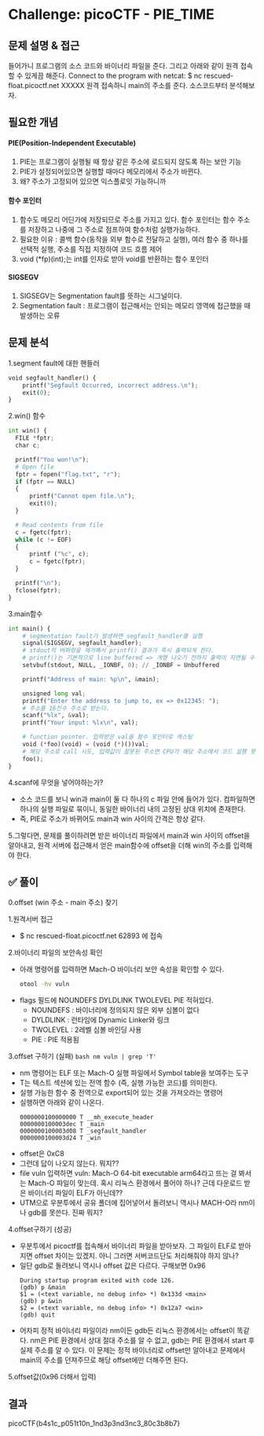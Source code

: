 # Challenge: picoCTF - PIE_TIME

## 문제 설명 & 접근
들어가니 프로그램의 소스 코드와 바이너리 파일을 준다.
그리고 아래와 같이 원격 접속할 수 있게끔 해준다.
Connect to the program with netcat:
$ nc rescued-float.picoctf.net XXXXX
원격 접속하니 main의 주소를 준다. 소스코드부터 분석해보자.

## 필요한 개념
#### PIE(Position-Independent Executable)
1. PIE는 프로그램이 실행될 때 항상 같은 주소에 로드되지 않도록 하는 보안 기능
2. PIE가 설정되어있으면 실행할 때마다 메모리에서 주소가 바뀐다.
3. 왜? 주소가 고정되어 있으면 익스플로잇 가능하니까

#### 함수 포인터
1. 함수도 메모리 어딘가에 저장되므로 주소를 가지고 있다. 함수 포인터는 함수 주소를 저장하고 나중에 그 주소로 점프하여 함수처럼 실행가능하다.
2. 필요한 이유 : 콜백 함수(동작을 외부 함수로 전달하고 실행), 여러 함수 중 하나를 선택적 실행, 주소를 직접 지정하여 코드 흐름 제어
3. void (*fp)(int);는 int를 인자로 받아 void를 반환하는 함수 포인터

#### SIGSEGV
1. SIGSEGV는 Segmentation fault를 뜻하는 시그널이다.
2. Segmentation fault : 프로그램이 접근해서는 안되는 메모리 영역에 접근했을 때 발생하는 오류

## 문제 분석
1.segment fault에 대한 핸들러
```python
void segfault_handler() {
    printf("Segfault Occurred, incorrect address.\n");
    exit(0);
}
```
2.win() 함수
```python
int win() {
  FILE *fptr;
  char c;

  printf("You won!\n");
  # Open file
  fptr = fopen("flag.txt", "r");
  if (fptr == NULL)
  {
      printf("Cannot open file.\n");
      exit(0);
  }

  # Read contents from file
  c = fgetc(fptr);
  while (c != EOF)
  {
      printf ("%c", c);
      c = fgetc(fptr);
  }

  printf("\n");
  fclose(fptr);
}
```
3.main함수
```python
int main() {
    # segmentation fault가 발생하면 segfault_handler를 실행
    signal(SIGSEGV, segfault_handler);
    # stdout의 버퍼렁을 제거해서 printf() 결과가 즉시 출력되게 한다.
    # printf()는 기본적으로 line buffered => 개행 나오기 전까지 출력이 지연될 수 있다
    setvbuf(stdout, NULL, _IONBF, 0); // _IONBF = Unbuffered

    printf("Address of main: %p\n", &main);

    unsigned long val;
    printf("Enter the address to jump to, ex => 0x12345: ");
    # 주소를 16진수 주소로 받는다.
    scanf("%lx", &val);
    printf("Your input: %lx\n", val);

    # function pointer. 입력받은 val을 함수 포인터로 캐스팅
    void (*foo)(void) = (void (*)())val;
    # 해당 주소로 call 시도, 입력값이 잘못된 주소면 CPU가 해당 주소에서 코드 실행 못하므로 SIGSEGV 발생
    foo();
}
```
4.scanf에 무엇을 넣어야하는가?
* 소스 코드를 보니 win과 main이 둘 다 하나의 c 파일 안에 들어가 있다. 컴파일하면 하나의 실행 파일로 묶이니, 동일한 바이너리 내의 고정된 상대 위치에 존재한다.
* 즉, PIE로 주소가 바뀌어도 main과 win 사이의 간격은 항상 같다.

5.그렇다면, 문제를 풀이하려면 받은 바이너리 파일에서 main과 win 사이의 offset을 알아내고, 원격 서버에 접근해서 얻은 main함수에 offset을 더해 win의 주소를 입력해야 한다.

## ✅ 풀이
0.offset (win 주소 - main 주소) 찾기


1.원격서버 접근
* $ nc rescued-float.picoctf.net 62893 에 접속

2.바이너리 파일의 보안속성 확인
* 아래 명령어를 입력하면 Mach-O 바이너리 보안 속성을 확인할 수 있다.
    ```bash
    otool -hv vuln
    ```
* flags 필드에 NOUNDEFS DYLDLINK TWOLEVEL PIE 적혀있다.
    * NOUNDEFS : 바이너리에 정의되지 않은 외부 심볼이 없다
    * DYLDLINK : 런타임에 Dynamic Linker와 링크
    * TWOLEVEL : 2레벨 심볼 바인딩 사용
    * PIE : PIE 적용됨

3.offset 구하기 (실패)
    ```bash
    nm vuln | grep 'T'
    ```
* nm 명령어는 ELF 또는 Mach-O 실행 파일에서 Symbol table을 보여주는 도구
* T는 텍스트 섹션에 있는 전역 함수 (즉, 실행 가능한 코드)를 의미한다.
* 실행 가능한 함수 중 전역으로 export되어 있는 것을 가져오라는 명령어
* 실행하면 아래와 같이 나온다.
    ```
    0000000100000000 T __mh_execute_header
    0000000100003dec T _main
    0000000100003d08 T _segfault_handler
    0000000100003d24 T _win
    ```
* offset은 0xC8
* 그런데 답이 나오지 않는다. 뭐지??
* file vuln 입력하면 vuln: Mach-O 64-bit executable arm64라고 뜨는 걸 봐서는 Mach-O 파일이 맞는데. 혹시 리눅스 환경에서 풀어야 하나? 근데 다운로드 받은 바이너리 파일이 ELF가 아닌데??
* UTM으로 우분투에서 공유 폴더에 집어넣어서 돌려보니 역시나 MACH-O라 nm이나 gdb를 못쓴다. 진짜 뭐지?

4.offset구하기 (성공)
* 우분투에서 picoctf를 접속해서 바이너리 파일을 받아보자. 그 파일이 ELF로 받아지면 offset 차이는 있겠지. 아니 그러면 서버코드단도 처리해줘야 하지 않나?
* 일단 gdb로 돌려보니 역시나 offset 값은 다르다. 구해보면 0x96
    ```
    During startup program exited with code 126.
    (gdb) p &main
    $1 = (<text variable, no debug info> *) 0x133d <main>
    (gdb) p &win
    $2 = (<text variable, no debug info> *) 0x12a7 <win>
    (gdb) quit

    ```
* 어차피 정적 바이너리 파일이라 nm이든 gdb든 리눅스 환경에서는 offset이 똑같다. nm은 PIE 환경에서 상대 절대 주소를 알 수 없고, gdb는 PIE 환경에서  start 후 실제 주소를 알 수 있다. 이 문제는 정적 바이너리로 offset만 알아내고 문제에서 main의 주소를 던져주므로 해당 offset에만 더해주면 된다.

5.offset값(0x96 더해서 입력)

## 결과
picoCTF{b4s1c_p051t10n_1nd3p3nd3nc3_80c3b8b7}

